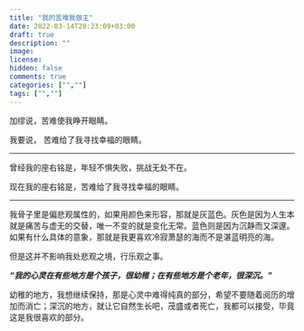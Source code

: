 ```yaml
---
title: "我的苦难我做主"
date: 2022-03-14T20:23:09+03:00
draft: true
description: ""
image: 
license: 
hidden: false
comments: true
categories: ["",""]
tags: ["",""]
---
```


加缪说，苦难使我睁开眼睛。

我要说， 苦难给了我寻找幸福的眼睛。
***
曾经我的座右铭是，年轻不惧失败，挑战无处不在。

现在我的座右铭是，苦难给了我寻找幸福的眼睛。
***
我骨子里是偏悲观属性的，如果用颜色来形容，那就是灰蓝色。灰色是因为人生本就是痛苦与虚无的交替，唯一不变的就是变化无常。蓝色则是因为沉静而又深邃。如果有什么具体的意象，那就是我更喜欢冷寂萧瑟的海而不是湛蓝明亮的海。

但是这并不影响我处悲观之境，行乐观之事。

***“我的心灵在有些地方是个孩子，很幼稚；在有些地方是个老年，很深沉。”***

幼稚的地方，我想继续保持，那是心灵中难得纯真的部分，希望不要随着阅历的增加而消亡；深沉的地方，就让它自然生长吧，茂盛或者死亡，我都可以接受，毕竟这是我很喜欢的部分。